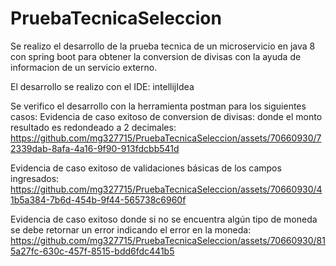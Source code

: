# PruebaTecnicaSeleccion

Se realizo el desarrollo de la prueba tecnica de un microservicio en java 8 con spring boot para obtener la conversion de divisas con la ayuda de informacion de un servicio externo.

El desarrollo se realizo con el IDE: intellijIdea

Se verifico el desarrollo con la herramienta postman para los siguientes casos:
Evidencia de caso exitoso de conversion de divisas: donde el monto resultado es redondeado a 2 decimales:
https://github.com/mg327715/PruebaTecnicaSeleccion/assets/70660930/72339dab-8afa-4a16-9f90-913fdcbb541d

Evidencia de caso exitoso de validaciones básicas de los campos ingresados:
https://github.com/mg327715/PruebaTecnicaSeleccion/assets/70660930/41b5a384-7b6d-454b-9f44-565738c6960f

Evidencia de caso exitoso donde si no se encuentra algún tipo de moneda se debe retornar un error indicando el error
en la moneda:
https://github.com/mg327715/PruebaTecnicaSeleccion/assets/70660930/815a27fc-630c-457f-8515-bdd6fdc441b5







